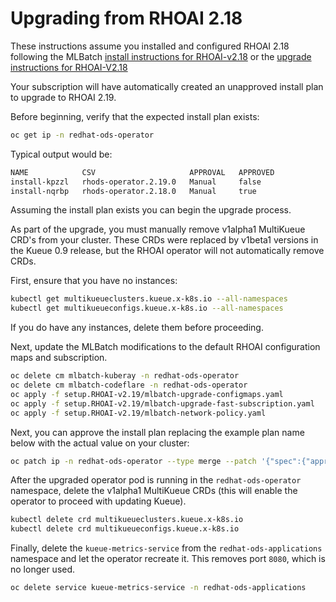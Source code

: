 # Upgrading from RHOAI 2.18

These instructions assume you installed and configured RHOAI 2.18 following
the MLBatch [install instructions for RHOAI-v2.18](../setup.RHOAI-v2.18/CLUSTER-SETUP.md)
or the [upgrade instructions for RHOAI-V2.18](../setup.RHOAI-v2.18/UPGRADE.md)

Your subscription will have automatically created an unapproved
install plan to upgrade to RHOAI 2.19.

Before beginning, verify that the expected install plan exists:
```sh
oc get ip -n redhat-ods-operator
```
Typical output would be:
```sh
NAME            CSV                     APPROVAL   APPROVED
install-kpzzl   rhods-operator.2.19.0   Manual     false
install-nqrbp   rhods-operator.2.18.0   Manual     true
```

Assuming the install plan exists you can begin the upgrade process.

As part of the upgrade, you must manually remove v1alpha1 MultiKueue CRD's
from your cluster. These CRDs were replaced by v1beta1 versions in the Kueue 0.9 release,
but the RHOAI operator will not automatically remove CRDs.

First, ensure that you have no instances:
```sh
kubectl get multikueueclusters.kueue.x-k8s.io --all-namespaces
kubectl get multikueueconfigs.kueue.x-k8s.io --all-namespaces
```
If you do have any instances, delete them before proceeding.

Next, update the MLBatch modifications to the default RHOAI configuration maps and subscription.
```sh
oc delete cm mlbatch-kuberay -n redhat-ods-operator
oc delete cm mlbatch-codeflare -n redhat-ods-operator
oc apply -f setup.RHOAI-v2.19/mlbatch-upgrade-configmaps.yaml
oc apply -f setup.RHOAI-v2.19/mlbatch-upgrade-fast-subscription.yaml
oc apply -f setup.RHOAI-v2.19/mlbatch-network-policy.yaml
```

Next, you can approve the install plan replacing the example plan name below
with the actual value on your cluster:
```sh
oc patch ip -n redhat-ods-operator --type merge --patch '{"spec":{"approved":true}}' install-kpzzl
```

After the upgraded operator pod is running in the `redhat-ods-operator` namespace,
delete the v1alpha1 MultiKueue CRDs (this will enable the operator to proceed with updating Kueue).
```sh
kubectl delete crd multikueueclusters.kueue.x-k8s.io
kubectl delete crd multikueueconfigs.kueue.x-k8s.io
```

Finally, delete the `kueue-metrics-service` from the `redhat-ods-applications` namespace and
let the operator recreate it. This removes port `8080`, which is no longer used.
```sh
oc delete service kueue-metrics-service -n redhat-ods-applications
```
